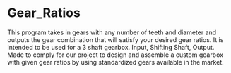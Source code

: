 # Gear_Ratios
This program takes in gears with any number of teeth and diameter and outputs the gear combination that will satisfy your desired gear ratios. 
It is intended to be used for a 3 shaft gearbox. Input, Shifting Shaft, Output.
Made to comply for our project to design and assemble a custom gearbox with given gear ratios by using standardized gears available in the market. 


